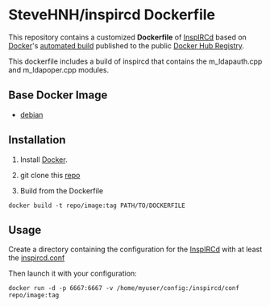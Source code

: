 # SteveHNH/inspircd Dockerfile

This repository contains a customized **Dockerfile** of [InspIRCd](http://www.inspircd.org/) based on [Docker](https://www.docker.com/)'s [automated build](https://registry.hub.docker.com/u/luzifer/inspircd/) published to the public [Docker Hub Registry](https://registry.hub.docker.com/).

This dockerfile includes a build of inspircd that contains the m_ldapauth.cpp and m_ldapoper.cpp modules.

## Base Docker Image

- [debian](https://registry.hub.docker.com/_/debian/)

## Installation

1. Install [Docker](https://www.docker.com/).

2. git clone this [repo](https://www.github.com/SteveHNH/inspircd.git)

3. Build from the Dockerfile 
```
docker build -t repo/image:tag PATH/TO/DOCKERFILE
```
## Usage

Create a directory containing the configuration for the [InspIRCd](http://www.inspircd.org/) with at least the [inspircd.conf](https://github.com/inspircd/inspircd/blob/master/docs/conf/inspircd.conf.example)

Then launch it with your configuration:

```
docker run -d -p 6667:6667 -v /home/myuser/config:/inspircd/conf repo/image:tag
```

